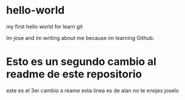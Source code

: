 # hello-world
my first hello world for learn git

Im jose and im writing about me because im learning Github.

# Esto es un segundo cambio al readme de este repositorio
este es el 3er cambio a reame
esta linea es de alan 
no te enojes joselo
